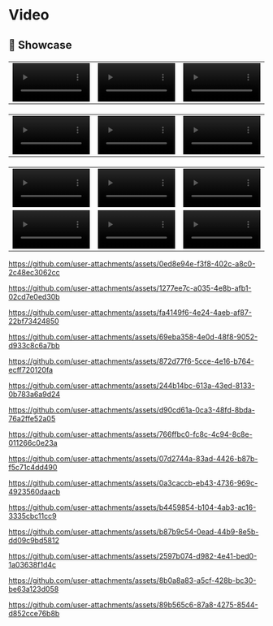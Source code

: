 # Video


## 📸 Showcase

<table border="0" style="width: 100%; text-align: left; margin-top: 20px;">
  <tr>
      <td>
          <video src="https://github.com/user-attachments/assets/cf18cee0-49a7-4282-912a-38e50466cd6c" width="100%" controls autoplay loop></video>
      </td>
      <td>
          <video src="https://github.com/user-attachments/assets/dde5404f-3ee3-45bf-8dcb-e9ecfd997af1" width="100%" controls autoplay loop></video>
      </td>
       <td>
          <video src="https://github.com/user-attachments/assets/2d93ccef-af3b-44a7-b213-7538ee8ea10a" width="100%" controls autoplay loop></video>
     </td>
  </tr>
</table>




<table border="0" style="width: 100%; text-align: left; margin-top: 20px;">
  <tr>
      <td>
          <video src="https://github.com/user-attachments/assets/cf18cee0-49a7-4282-912a-38e50466cd6c" width="100%" controls autoplay loop></video>
      </td>
      <td>
          <video src="https://github.com/user-attachments/assets/dde5404f-3ee3-45bf-8dcb-e9ecfd997af1" width="100%" controls autoplay loop></video>
      </td>
       <td>
          <video src="https://github.com/user-attachments/assets/2d93ccef-af3b-44a7-b213-7538ee8ea10a" width="100%" controls autoplay loop></video>
     </td>
  </tr>
</table>

<table border="0" style="width: 100%; text-align: left; margin-top: 20px;">
  <tr>
      <td>
          <video src="https://github.com/user-attachments/assets/3fc44086-bdbf-4a54-bfe3-62cfd9dfb191" width="100%" controls autoplay loop></video>
      </td>
      <td>
          <video src="https://github.com/user-attachments/assets/ad5a87cf-b50e-48d6-af35-774e3b1713e7" width="100%" controls autoplay loop></video>
      </td>
       <td>
          <video src="https://github.com/user-attachments/assets/78c7acc3-4fa2-447e-b77d-3462d411c81c" width="100%" controls autoplay loop></video>
     </td>
  </tr>
  <tr>
      <td>
          <video src="https://github.com/user-attachments/assets/f62f2b6d-9846-40be-a976-56cc7d5a8a5b" width="100%" controls autoplay loop></video>
      </td>
       <td>
          <video src="https://github.com/user-attachments/assets/42b6968e-c68a-4473-b773-406ccf5d90b1" width="100%" controls autoplay loop></video>
     </td>
      <td>
          <video src="https://github.com/user-attachments/assets/015f1d6d-31a8-4454-b51a-5431d3c953c2" width="100%" controls autoplay loop></video>
     </td>
  </tr>
</table>







https://github.com/user-attachments/assets/0ed8e94e-f3f8-402c-a8c0-2c48ec3062cc




https://github.com/user-attachments/assets/1277ee7c-a035-4e8b-afb1-02cd7e0ed30b


https://github.com/user-attachments/assets/fa4149f6-4e24-4aeb-af87-22bf73424850



https://github.com/user-attachments/assets/69eba358-4e0d-48f8-9052-d933c8c6a7bb



https://github.com/user-attachments/assets/872d77f6-5cce-4e16-b764-ecff720120fa



https://github.com/user-attachments/assets/244b14bc-613a-43ed-8133-0b783a6a9d24



https://github.com/user-attachments/assets/d90cd61a-0ca3-48fd-8bda-76a2ffe52a05



https://github.com/user-attachments/assets/766ffbc0-fc8c-4c94-8c8e-011266c0e23a



https://github.com/user-attachments/assets/07d2744a-83ad-4426-b87b-f5c71c4dd490



https://github.com/user-attachments/assets/0a3caccb-eb43-4736-969c-4923560daacb



https://github.com/user-attachments/assets/b4459854-b104-4ab3-ac16-3335cbc11cc9



https://github.com/user-attachments/assets/b87b9c54-0ead-44b9-8e5b-dd09c9bd5812



https://github.com/user-attachments/assets/2597b074-d982-4e41-bed0-1a03638f1d4c



https://github.com/user-attachments/assets/8b0a8a83-a5cf-428b-bc30-be63a123d058



https://github.com/user-attachments/assets/89b565c6-87a8-4275-8544-d852cce76b8b
















